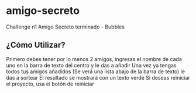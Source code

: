 # amigo-secreto
Challenge n1 Amigo Secreto terminado - Bubbles

## ¿Cómo Utilizar?

Primero debes tener por lo menos 2 amigos, ingresas el nombre de cada uno en la barra de texto del centro y le das a añadir
Una vez ya tengas todos tus amigos añadidos (Se verá una lista abajo de la barra de texto) le das a sortear
El resultado se mostrará con un texto verde
Si deseas reiniciar el proyecto, usa el botón de reiniciar
